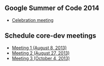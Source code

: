 ## Google Summer of Code 2014
 * [Celebration meeting](GSOC_2014_celebration_meeting)

## Schedule core-dev meetings
 * [Meeting 1 (August 8, 2013)](Meeting-1)
 * [Meeting 2 (August 27, 2013)](Meeting-2)
 * [Meeting 3 (October 4, 2013)](Meeting-3)


